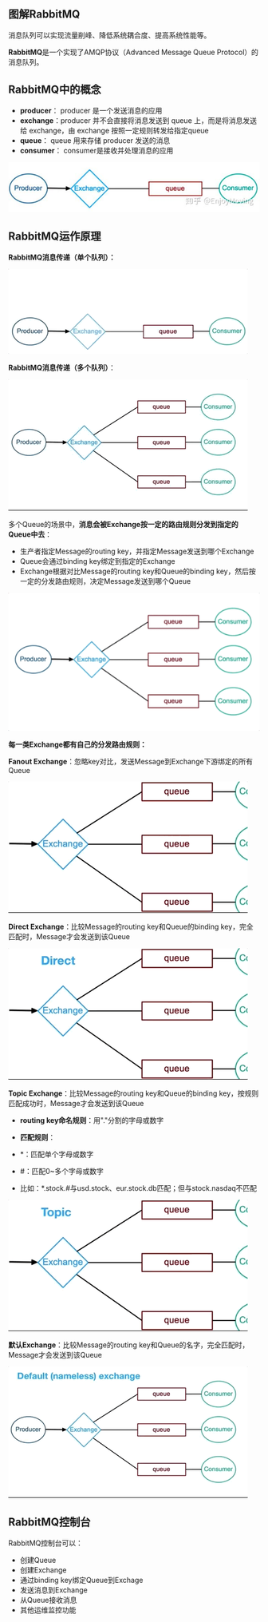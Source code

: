 ## 图解RabbitMQ

消息队列可以实现流量削峰、降低系统耦合度、提高系统性能等。

**RabbitMQ**是一个实现了AMQP协议（Advanced Message Queue Protocol）的消息队列。
  

**RabbitMQ中的概念**
----------------

*   **producer**： producer 是一个发送消息的应用
*   **exchange**：producer 并不会直接将消息发送到 queue 上，而是将消息发送给 exchange，由 exchange 按照一定规则转发给指定queue
*   **queue**： queue 用来存储 producer 发送的消息
*   **consumer**： consumer是接收并处理消息的应用


![](assets/图解RabbitMQ-0a106.png)

**RabbitMQ运作原理**
----------------

**RabbitMQ消息传递（单个队列）：**

![](assets/v2-1acb424be583a66df1e129fb398af8c6_b.gif)

**RabbitMQ消息传递（多个队列）**：

![](assets/v2-a9afe2ede619405e23264a0476e29363_b.gif)

多个Queue的场景中，**消息会被Exchange按一定的路由规则分发到指定的Queue中去**：

*   生产者指定Message的routing key，并指定Message发送到哪个Exchange
*   Queue会通过binding key绑定到指定的Exchange
*   Exchange根据对比Message的routing key和Queue的binding key，然后按一定的分发路由规则，决定Message发送到哪个Queue

![](assets/v2-ae6c7ecdad7e67ee1c9a9e4ee89426fb_b.gif)

**每一类Exchange都有自己的分发路由规则：**

**Fanout Exchange**：忽略key对比，发送Message到Exchange下游绑定的所有Queue

![](assets/v2-06d6cbd07d275d348b0249765f26bd6f_b.gif)

**Direct Exchange**：比较Message的routing key和Queue的binding key，完全匹配时，Message才会发送到该Queue

![](assets/v2-560566719b80909614fb4d97da634786_b.gif)

**Topic Exchange**：比较Message的routing key和Queue的binding key，按规则匹配成功时，Message才会发送到该Queue

*   **routing key命名规则**：用"."分割的字母或数字
*   **匹配规则**：

*   \*：匹配单个字母或数字
*   #：匹配0~多个字母或数字
*   比如：\*.stock.#与usd.stock、eur.stock.db匹配；但与stock.nasdaq不匹配

![](assets/v2-558ca492c195870ed3fff19799b27b6a_b.gif)

**默认Exchange**：比较Message的routing key和Queue的名字，完全匹配时，Message才会发送到该Queue

![](assets/v2-ccc82d0bae2677f95a13e00871a44780_b.gif)

**RabbitMQ控制台**
---------------

RabbitMQ控制台可以：

*   创建Queue
*   创建Exchange
*   通过binding key绑定Queue到Exchage
*   发送消息到Exchange
*   从Queue接收消息
*   其他运维监控功能
